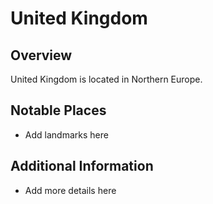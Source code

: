 # United Kingdom
## Overview
United Kingdom is located in Northern Europe.

## Notable Places
- Add landmarks here

## Additional Information
- Add more details here
